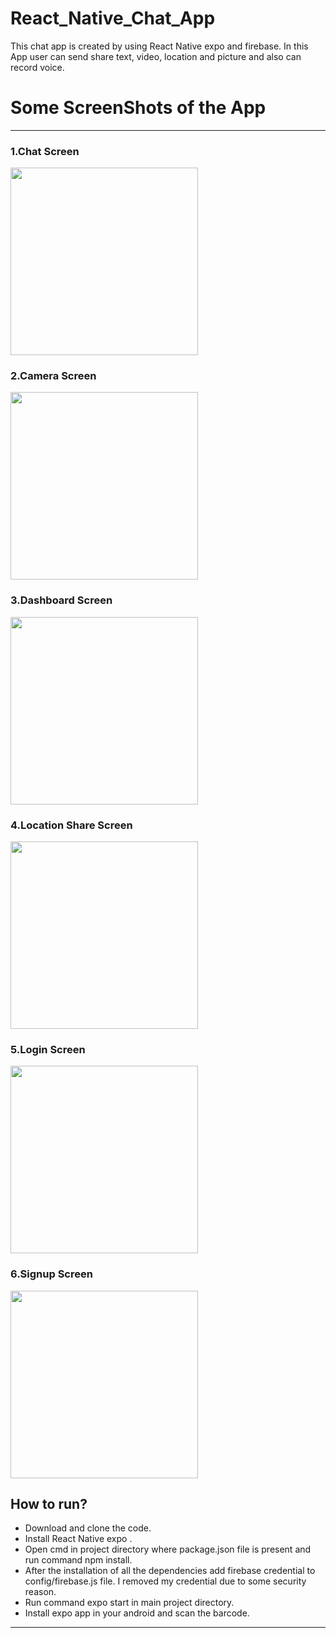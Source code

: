 # React_Native_Chat_App
This chat app is created by using React Native expo and firebase. In this App user can send share text, video, location and picture and also can record voice.

# Some ScreenShots of the App
---


### 1.Chat Screen
<img src="github_images/chat_screen.png" width="300" >


### 2.Camera Screen
<img src="github_images/camera.png" width="300" >

### 3.Dashboard Screen
<img src="github_images/dashboard.png" width="300" >


### 4.Location Share Screen
<img src="github_images/location_share.png" width="300" >

### 5.Login Screen
<img src="github_images/login.png" width="300" >

 ### 6.Signup Screen
<img src="github_images/signup.png" width="300" >



## How to run?
* Download and clone the code.
* Install React Native expo .
* Open cmd in project directory where package.json file is present and run command npm install.
* After the installation of all the dependencies add firebase credential to config/firebase.js file. 
   I removed my credential due to some security reason.
* Run command expo start in main project directory.
* Install expo app in your android and scan the barcode.
---
